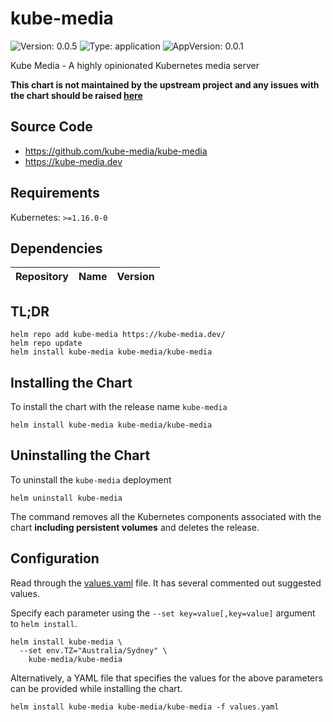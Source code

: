 # kube-media

![Version: 0.0.5](https://img.shields.io/badge/Version-0.0.5-informational?style=flat-square) ![Type: application](https://img.shields.io/badge/Type-application-informational?style=flat-square) ![AppVersion: 0.0.1](https://img.shields.io/badge/AppVersion-0.0.1-informational?style=flat-square)

Kube Media - A highly opinionated Kubernetes media server

**This chart is not maintained by the upstream project and any issues with the chart should be raised [here](https://github.com/kube-media/charts/issues/new/choose)**

## Source Code

* <https://github.com/kube-media/kube-media>
* <https://kube-media.dev>

## Requirements

Kubernetes: `>=1.16.0-0`

## Dependencies

| Repository | Name | Version |
|------------|------|---------|

## TL;DR

```console
helm repo add kube-media https://kube-media.dev/
helm repo update
helm install kube-media kube-media/kube-media
```

## Installing the Chart

To install the chart with the release name `kube-media`

```console
helm install kube-media kube-media/kube-media
```

## Uninstalling the Chart

To uninstall the `kube-media` deployment

```console
helm uninstall kube-media
```

The command removes all the Kubernetes components associated with the chart **including persistent volumes** and deletes the release.

## Configuration

Read through the [values.yaml](./values.yaml) file. It has several commented out suggested values.

Specify each parameter using the `--set key=value[,key=value]` argument to `helm install`.

```console
helm install kube-media \
  --set env.TZ="Australia/Sydney" \
    kube-media/kube-media
```

Alternatively, a YAML file that specifies the values for the above parameters can be provided while installing the chart.

```console
helm install kube-media kube-media/kube-media -f values.yaml
```

